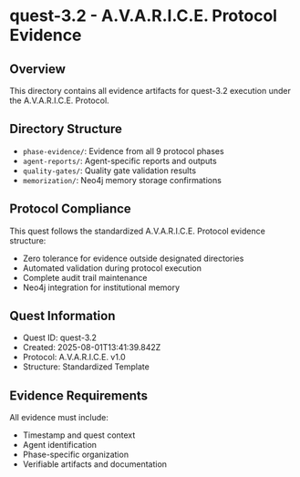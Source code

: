 # quest-3.2 - A.V.A.R.I.C.E. Protocol Evidence

## Overview
This directory contains all evidence artifacts for quest-3.2 execution under the A.V.A.R.I.C.E. Protocol.

## Directory Structure
- `phase-evidence/`: Evidence from all 9 protocol phases
- `agent-reports/`: Agent-specific reports and outputs
- `quality-gates/`: Quality gate validation results
- `memorization/`: Neo4j memory storage confirmations

## Protocol Compliance
This quest follows the standardized A.V.A.R.I.C.E. Protocol evidence structure:
- Zero tolerance for evidence outside designated directories
- Automated validation during protocol execution
- Complete audit trail maintenance
- Neo4j integration for institutional memory

## Quest Information
- Quest ID: quest-3.2
- Created: 2025-08-01T13:41:39.842Z
- Protocol: A.V.A.R.I.C.E. v1.0
- Structure: Standardized Template

## Evidence Requirements
All evidence must include:
- Timestamp and quest context
- Agent identification
- Phase-specific organization
- Verifiable artifacts and documentation
